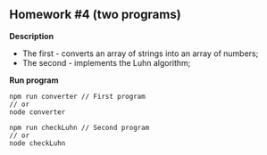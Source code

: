 ## Homework #4 (two programs)

**Description**

* The first - converts an array of strings into an array of numbers;
* The second - implements the Luhn algorithm;

**Run program**

    npm run converter // First program
    // or
    node converter
    
    npm run checkLuhn // Second program
    // or
    node checkLuhn

